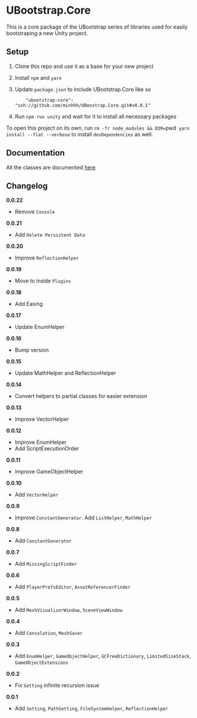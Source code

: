 # UBootstrap.Core

This is a core package of the UBootstrap series of libraries used for easily bootstraping a new Unity project.

## Setup

1. Clone this repo and use it as a base for your new project
2. Install `npm` and `yarn`
3. Update `package.json` to include UBootstrap.Core like so

    ```
        "ubootstrap-core": "ssh://github.com/minhhh/UBoostrap.Core.git#v0.0.1"
    ```
4. Run `npm run unity` and wait for it to install all necessary packages


To open this project on its own, run `rm -fr node_modules && DIR=`pwd` yarn install --flat --verbose` to install `devDependencies` as well.

## Documentation

All the classes are documented [here](https://github.com/minhhh/UBootstrap.Core/blob/master/docs.md)

## Changelog

**0.0.22**

* Remove `Console`

**0.0.21**

* Add `Delete Persistent Data`

**0.0.20**

* Improve `ReflectionHelper`

**0.0.19**

* Move to inside `Plugins`

**0.0.18**

* Add Easing

**0.0.17**

* Update EnumHelper

**0.0.16**

* Bump version

**0.0.15**

* Update MathHelper and ReflectionHelper

**0.0.14**

* Convert helpers to partial classes for easier extension

**0.0.13**

* Improve VectorHelper

**0.0.12**

* Improve EnumHelper
* Add ScriptExecutionOrder

**0.0.11**

* Improve GameObjectHelper

**0.0.10**

* Add `VectorHelper`

**0.0.9**

* Improve `ConstantGenerator`. Add `ListHelper`, `MathHelper`

**0.0.8**

* Add `ConstantGenerator`

**0.0.7**

* Add `MissingScriptFinder`

**0.0.6**

* Add `PlayerPrefsEditor`, `AssetReferencerFinder`

**0.0.5**

* Add `MeshVisualizerWindow`, `SceneViewWindow`

**0.0.4**

* Add `Consolation`, `MeshSaver`

**0.0.3**

* Add `EnumHelper`, `GameObjectHelper`, `GCFreeDictionary`, `LimitedSizeStack`, `GameObjectExtensions`

**0.0.2**

* Fix `Setting` infinite recursion issue

**0.0.1**

* Add `Setting`, `PathSetting`, `FileSystemHelper`, `ReflectionHelper`

<br/>
